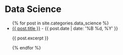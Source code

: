 # Data Science

<ul>
  {% for post in site.categories.data_science %}
    <li>
      <a href="{{ post.url }}">{{ post.title }}</a> - {{ post.date | date: '%B %d, %Y' }}
      <p>{{ post.excerpt }}</p>
    </li>
  {% endfor %}
</ul>
